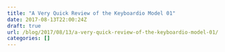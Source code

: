 ```yaml
---
title: "A Very Quick Review of the Keyboardio Model 01"
date: 2017-08-13T22:00:24Z
draft: true
url: /blog/2017/08/13/a-very-quick-review-of-the-keyboardio-model-01/
categories: []
---
```




